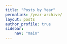 ```yaml
---
title: "Posts by Year"
permalink: /year-archive/
layout: posts
author_profile: true
sidebar:
    nav: "main"
---
```

